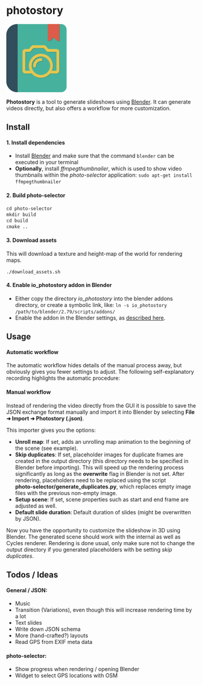   # photostory

<img src="photo-selector/assets/photostory.svg" alt="Icon" width="160px"/>

**Photostory** is a tool to generate slideshows using [Blender](http://www.blender.org). It can generate videos directly, but also offers a workflow for more customization.


## Install

#### 1. Install dependencies

* Install [Blender](https://blender.org) and make sure that the command `blender` can be executed in your terminal
* **Optionally**, install *ffmpegthumbnailer*, which is used to show video thumbnails within the *photo-selector* application: `sudo apt-get install ffmpegthumbnailer`

#### 2. Build photo-selector

```
cd photo-selector
mkdir build
cd build
cmake ..
```

#### 3. Download assets
This will download a texture and height-map of the world for rendering maps.
```
./download_assets.sh
```

#### 4. Enable io_photostory addon in Blender

* Either copy the directory *io_photostory* into the blender addons directory, or create a symbolic link, like: `ln -s io_photostory /path/to/blender/2.79/scripts/addons/`
* Enable the addon in the Blender settings, as [described here](https://docs.blender.org/manual/en/dev/preferences/addons.html).


## Usage

#### Automatic workflow

The automatic workflow hides details of the manual process away, but obviously gives you fewer settings to adjust. The following self-explanatory recording highlights the automatic procedure:

#### Manual workflow

Instead of rendering the video directly from the GUI it is possible to save the JSON exchange format manually and import it into Blender by selecting **File ➜ Import ➜ Photostory (.json)**.

This importer gives you the options:

* **Unroll map**: If set, adds an unrolling map animation to the beginning of the scene (see example).
* **Skip duplicates**: If set, placeholder images for duplicate frames are created in the output directory (this directory needs to be specified in Blender before importing). This will speed up the rendering process significantly as long as the **overwrite** flag in Blender is not set. After rendering, placeholders need to be replaced using the script </br> **photo-selector/generate_duplicates.py**, which replaces empty image files with the previous non-empty image.
* **Setup scene**: If set, scene properties such as start and end frame are adjusted as well.
* **Default slide duration**: Default duration of slides (might be overwritten by JSON).

Now you have the opportunity to customize the slideshow in 3D using Blender. The generated scene should work with the internal as well as Cycles renderer. Rendering is done usual, only make sure not to change the output directory if you generated placeholders with be setting *skip duplicates*.


## Todos / Ideas

#### General / JSON:

* Music
* Transition (Variations), even though this will increase rendering time by a lot
* Text slides
* Write down JSON schema
* More (hand-crafted?) layouts
* Read GPS from EXIF meta data

#### photo-selector:

* Show progress when rendering / opening Blender
* Widget to select GPS locations with OSM

